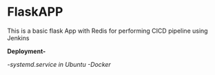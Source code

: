 # FlaskAPP
This is a basic flask App with Redis for performing CICD pipeline using Jenkins

**Deployment-**

  _-systemd.service in Ubuntu_ 
  _-Docker_
  
  

